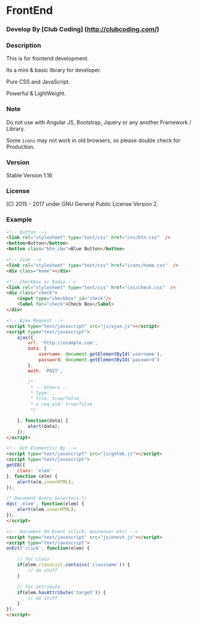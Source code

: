 # FrontEnd

### Develop By [Club Coding] (http://clubcoding.com/)

### Description
This is for frontend development.

Its a mini & basic library for developer.

Pure CSS and JavaScript.

Powerful & LightWeight.

### Note
Do not use with Angular JS, Bootstrap, Jquery or any another Framework / Library.

Some `icons` may not work in old browsers, so please double check for Production.

### Version
Stable Version 1.16

### License
(C) 2015 - 2017 under GNU General Public License Version 2.

### Example
```html
<!-- button -->
<link rel="stylesheet" type="text/css" href="css/btn.css"  />
<button>Button</button>
<button class="btn_cbu">Blue Button</button>

<!-- Icon -->
<link rel="stylesheet" type="text/css" href="icons/home.css"  />
<div class="home"></div>

<!-- Checkbox or Radio -->
<link rel="stylesheet" type="text/css" href="css/check.css"  />
<div class="check">
    <input type="checkbox" id="check"/>
    <label for="check">Check Box</label>
</div>

<!-- Ajax Request -->
<script type="text/javascript" src="js/ajax.js"></script>
<script type="text/javascript">
	ajax({
		url: 'http://example.com',
		data: {
			username: document.getElementById('username'),
			password: document.getElementById('password')
		},
		meth: 'POST',

		/*
		 * -- Others --
		 * type: ,
		 * file: true/false,
		 * x_req_wid: true/false
		 */

	}, function(data) {
		alert(data);
	});
</script>

<!-- Get Element(s) By -->
<script type="text/javascript" src="js/geteb.js"></script>
<script type="text/javascript">
getEB({
    class: 'elem'
}, function (elm) {
    alert(elm.innerHTML);
});

/* Document Query Selectors */
dqs('.elem', function(elem) {
    alert(elem.innerHTML);
});
</script>

<!-- Document On Event (click, mouseover etc) -->
<script type="text/javascript" src="js/onevt.js"></script>
<script type="text/javascript">
onEvt('click', function(elem) {

    // for class
    if(elem.classList.contains('classname')) {
        // do stuff
    }

    // for attribute
    if(elem.hasAttribute('target')) {
        // do stuff
    }
});
</script>
```